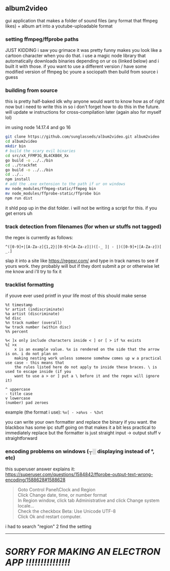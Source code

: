 ## album2video

gui application that makes a folder of sound files (any format that ffmpeg likes) + album art into a youtube-uploadable format

### setting ffmpeg/ffprobe paths
JUST KIDDING i saw you grimace it was pretty funny makes you look like a cartoon character when you do that. i use a magic node library that automatically downloads binaries depending on ur os (linked below) and i built it with those. if you want to use a different version / have some modified version of ffmpeg bc youre a sociopath then build from source i guess

### building from source
this is pretty half-baked idk why anyone would want to know how as of right now but i need to write this in so i don't forget how to do this in the future. will update w instructions for cross-compilation later (again also for myself lol)

im using node 14.17.4 and go 16
```bash
git clone https://github.com/sunglasseds/album2video.git album2video
cd album2video
mkdir bin
# build the scary evil binaries
cd src/xX_FFMP3G_BL4CKB0X_Xx
go build -o ../../bin
cd ../trackfmt
go build -o ../../bin
cd ../..
npm install
# add the .exe extension to the path if ur on windows
mv node_modules/ffmpeg-static/ffmpeg bin
mv node_modules/ffprobe-static/ffprobe bin
npm run dist
```
it shld pop up in the dist folder. i will not be writing a script for this. if you get errors uh

### track detection from filenames (for when ur stuffs not tagged)
the regex is currently as follows:
```regex
^([0-9]+|[A-Za-z]{1,2}|[0-9]+[A-Za-z]|)([-_ ]| - |)([0-9]+|[A-Za-z])[ _.]
```
slap it into a site like https://regexr.com/ and type in track names to see if yours work. they probably will but if they dont submit a pr or otherwise let me know and i'll try to fix it

### tracklist formatting
if youve ever used printf in your life most of this should make sense
```%s song
%t timestamp
%r artist (indiscriminate)
%a artist (discriminate)
%d disc
%n track number (overall)
%w track number (within disc)
%% percent

%< ]x only include characters inside < ] or [ > if %x exists
%[ >x
	x is an example value. %x is rendered on the side that the arrow is on. i do not plan on
	making nesting work unless someone somehow comes up w a practical use case - this means that
	the rules listed here do not apply to inside these braces. \ is used to escape inside (if you
	want to use a > or ] put a \ before it and the regex will ignore it)

^ uppercase
- title case
v lowercase
(number) pad zeroes
```
example (the format i use): `%v[ - >a%vs - %3vt`

you can write your own formatter and replace the binary if you want. the blackbox has some ipc stuff going on that makes it a bit less practical to immediately replace but the formatter is just straight input -> output stuff v straightforward

### encoding problems on windows (┬░ displaying instead of °, etc)
this superuser answer explains it:
https://superuser.com/questions/1584842/ffprobe-output-text-wrong-encoding/1588628#1588628

> Goto Control Panel\Clock and Region <br>
> Click Change date, time, or number format <br>
> In Region window, click tab Administrative and click Change system locale... <br>
> Check the checkbox Beta: Use Unicode UTF-8 <br>
> Click Ok and restart computer. <br>

i had to search "region" 2 find the setting

---
# ***SORRY FOR MAKING AN ELECTRON APP !!!!!!!!!!!!!!!***
